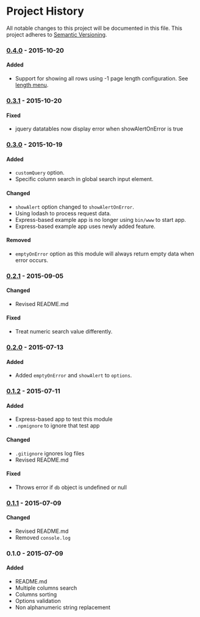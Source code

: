 # Project History

All notable changes to this project will be documented in this file. This project adheres to [Semantic Versioning](http://semver.org/).

### [0.4.0] - 2015-10-20

#### Added
* Support for showing all rows using -1 page length configuration. See [length menu](https://datatables.net/examples/advanced_init/length_menu.html).

### [0.3.1] - 2015-10-20

#### Fixed
* jquery datatables now display error when showAlertOnError is true

### [0.3.0] - 2015-10-19

#### Added
* `customQuery` option.
* Specific column search in global search input element.


#### Changed
* `showAlert` option changed to `showAlertOnError`.
* Using lodash to process request data.
* Express-based example app is no longer using `bin/www` to start app.
* Express-based example app uses newly added feature.

#### Removed
* `emptyOnError` option as this module will always return empty data when error occurs.

### [0.2.1] - 2015-09-05

#### Changed
* Revised README.md

#### Fixed
* Treat numeric search value differently.

### [0.2.0] - 2015-07-13

#### Added
* Added `emptyOnError` and `showAlert` to `options`.

### [0.1.2] - 2015-07-11

#### Added
* Express-based app to test this module
* `.npmignore` to ignore that test app

#### Changed
* `.gitignore` ignores log files
* Revised README.md

#### Fixed
* Throws error if `db` object is undefined or null

### [0.1.1] - 2015-07-09

#### Changed
* Revised README.md
* Removed `console.log`

### 0.1.0 - 2015-07-09

#### Added
* README.md
* Multiple columns search
* Columns sorting
* Options validation
* Non alphanumeric string replacement

[0.4.0]: https://github.com/dycodedev/mongo-datatable/compare/0.3.1...0.4.0
[0.3.1]: https://github.com/dycodedev/mongo-datatable/compare/0.3.0...0.3.1
[0.3.0]: https://github.com/dycodedev/mongo-datatable/compare/0.2.1...0.3.0
[0.2.1]: https://github.com/dycodedev/mongo-datatable/compare/0.2.0...0.2.1
[0.2.0]: https://github.com/dycodedev/mongo-datatable/compare/0.1.2...0.2.0
[0.1.2]: https://github.com/dycodedev/mongo-datatable/compare/0.1.1...0.1.2
[0.1.1]: https://github.com/dycodedev/mongo-datatable/compare/0.1.0...0.1.1